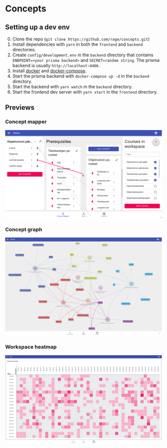 # Concepts

## Setting up a dev env
0. Clone the repo (`git clone https://github.com/rage/concepts.git`)
1. Install dependencies with `yarn` in both the `frontend` and `backend` directories.
2. Create `config/development.env` in the `backend` directory that contains
   `ENDPOINT=<your prisma backend>` and `SECRET=random string`. The prisma
   backend is usually `http://localhost:4466`.
3. Install [docker](https://docs.docker.com/install/) and [docker-compose](https://docs.docker.com/compose/install/).
4. Start the prisma backend with `docker-compose up -d` in the `backend` directory.
5. Start the backend with `yarn watch` in the `backend` directory.
6. Start the frontend dev server with `yarn start` in the `frontend` directory.

## Previews

### Concept mapper
![preview-mapper.png](preview-mapper.png)

### Concept graph
![preview-graph-hq.png](preview-graph-hq.png)

### Workspace heatmap
![preview-heatmap.png](preview-heatmap.png)
